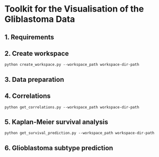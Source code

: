 # Toolkit for the Visualisation of the Gliblastoma Data

## 1. Requirements

## 2. Create workspace
```console
python create_workspace.py --workspace_path workspace-dir-path
```

## 3. Data preparation


## 4. Correlations
```console
python get_correlations.py --workspace_path workspace-dir-path
```

## 5. Kaplan-Meier survival analysis
```console
python get_survival_prediction.py --workspace_path workspace-dir-path
```

## 6. Glioblastoma subtype prediction

